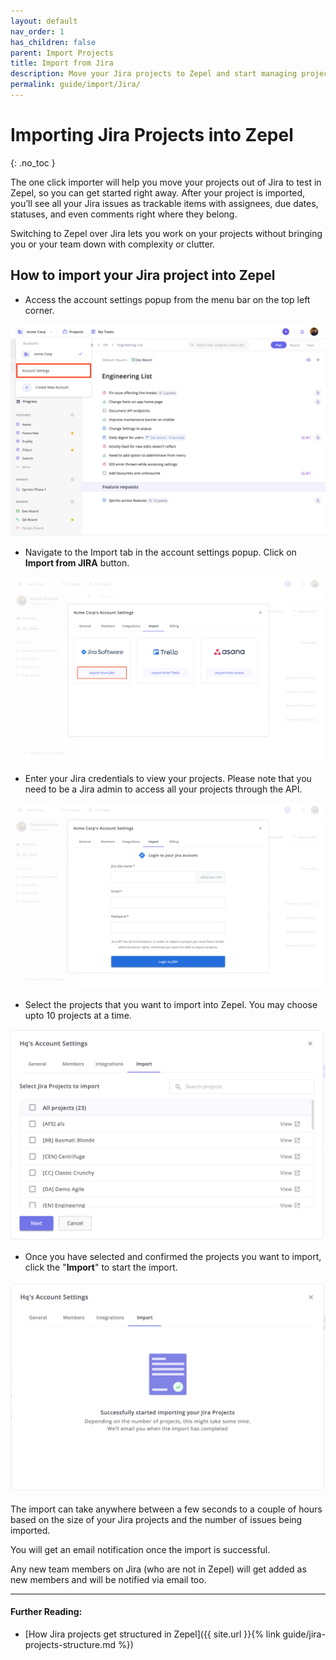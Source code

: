 ```yaml
---
layout: default
nav_order: 1
has_children: false
parent: Import Projects
title: Import from Jira
description: Move your Jira projects to Zepel and start managing projects with ease.
permalink: guide/import/Jira/
---
```

# Importing Jira Projects into Zepel
{: .no_toc }

The one click importer will help you move your projects out of Jira to test in Zepel, so you can get started right away. After your project is imported, you’ll see all your Jira issues as trackable items with assignees, due dates, statuses, and even comments right where they belong.

Switching to Zepel over Jira lets you work on your projects without bringing you or your team down with complexity or clutter.

## How to import your Jira project into Zepel

* Access the account settings popup from the menu bar on the top left corner. 

![Click on Account Settings in Zepel](/assets/uploads/zepel-account-settings.png "Account Settings")

* Navigate to the Import tab in the account settings popup. Click on **Import from JIRA** button.

![Click on Import from JIRA button](/assets/uploads/zepel-jira-import.png "Click on Import from JIRA button")

* Enter your Jira credentials to view your projects. Please note that you need to be a Jira admin to access all your projects through the API. 

![Log in to your JIRA account to access your projects](/assets/uploads/zepel-jira-login.png "Log in to JIRA")

* Select the projects that you want to import into Zepel. You may choose upto 10 projects at a time. 

![Select JIRA projects you'd like to import](/assets/uploads/zepel-jira-projects.png "Select JIRA projects to import")

* Once you have selected and confirmed the projects you want to import, click the "**Import**" to start the import.

![Importing JIRA projects](/assets/uploads/zepel-jira-importing.png "Importing JIRA projects")

The import can take anywhere between a few seconds to a couple of hours based on the size of your Jira projects and the number of issues being imported. 

You will get an email notification once the import is successful. 

Any new team members on Jira (who are not in Zepel) will get added as new members and will be notified via email too.

---

#### Further Reading:

* [How Jira projects get structured in Zepel]({{ site.url }}{% link guide/jira-projects-structure.md %})